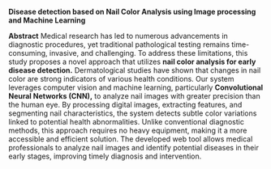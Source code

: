 **Disease detection based on Nail Color Analysis using Image processing and Machine Learning**



**Abstract**
Medical research has led to numerous advancements in diagnostic
procedures, yet traditional pathological testing remains time-consuming,
invasive, and challenging. To address these limitations, this study proposes a
novel approach that utilizes **nail color analysis for early disease detection.**
Dermatological studies have shown that changes in nail color are strong
indicators of various health conditions. Our system leverages computer
vision and machine learning, particularly **Convolutional Neural Networks
(CNN),** to analyze nail images with greater precision than the human eye. By
processing digital images, extracting features, and segmenting nail
characteristics, the system detects subtle color variations linked to potential
health abnormalities. Unlike conventional diagnostic methods, this approach
requires no heavy equipment, making it a more accessible and efficient
solution. The developed web tool allows medical professionals to analyze nail
images and identify potential diseases in their early stages, improving timely
diagnosis and intervention.
